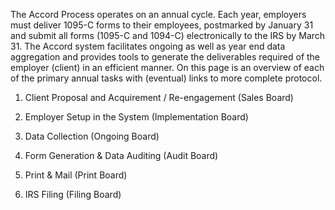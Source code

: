 The Accord Process operates on an annual cycle. Each year, employers must deliver 1095-C forms to their employees, postmarked by January 31 and submit all forms \(1095-C and 1094-C\) electronically to the IRS by March 31. The Accord system facilitates ongoing as well as year end data aggregation and provides tools to generate the deliverables required of the employer \(client\) in an efficient manner. On this page is an overview of each of the primary annual tasks with \(eventual\) links to more complete protocol.

1. Client Proposal and Acquirement / Re-engagement \(Sales Board\)

2. Employer Setup in the System \(Implementation Board\)

3. Data Collection \(Ongoing Board\)

4. Form Generation & Data Auditing \(Audit Board\)

5. Print & Mail \(Print Board\)

6. IRS Filing \(Filing Board\)



